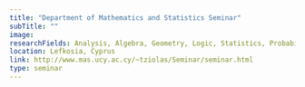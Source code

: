 ```yaml
---
title: "Department of Mathematics and Statistics Seminar"
subTitle: ""
image:
researchFields: Analysis, Algebra, Geometry, Logic, Statistics, Probability, Applied Mathematics
location: Lefkosia, Cyprus
link: http://www.mas.ucy.ac.cy/~tziolas/Seminar/seminar.html
type: seminar
---
```

